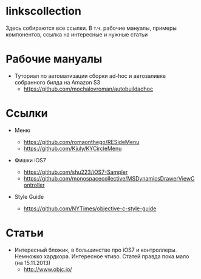 linkscollection
===============

Здесь собираются все ссылки. В т.ч. рабочие мануалы, примеры компонентов, ссылка на интересные и нужные статьи

# Рабочие мануалы
* Туториал по автоматизации сборки ad-hoc и автозаливке собранного билда на Amazon S3
  - https://github.com/mochalovroman/autobuildadhoc

# Ссылки
* Меню
  - https://github.com/romaonthego/RESideMenu
  - https://github.com/Kjuly/KYCircleMenu

* Фишки iOS7
  - https://github.com/shu223/iOS7-Sampler
  - https://github.com/monospacecollective/MSDynamicsDrawerViewController
  
* Style Guide
  - https://github.com/NYTimes/objective-c-style-guide

# Статьи
* Интересный бложик, в большинстве про iOS7 и контроллеры. Немножко хардкора. Интересное чтиво. Статей правда пока мало (на 15.11.2013)
  - http://www.objc.io/
